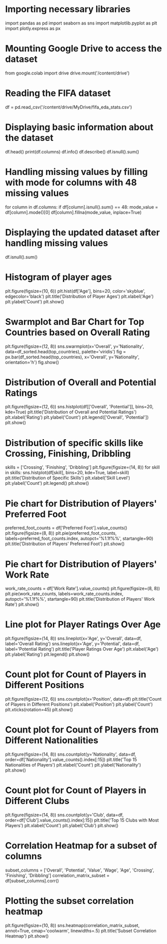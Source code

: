 # Importing necessary libraries
import pandas as pd
import seaborn as sns
import matplotlib.pyplot as plt
import plotly.express as px

# Mounting Google Drive to access the dataset
from google.colab import drive
drive.mount('/content/drive')

# Reading the FIFA dataset
df = pd.read_csv('/content/drive/MyDrive/fifa_eda_stats.csv')

# Displaying basic information about the dataset
df.head()
print(df.columns)
df.info()
df.describe()
df.isnull().sum()

# Handling missing values by filling with mode for columns with 48 missing values
for column in df.columns:
    if df[column].isnull().sum() == 48:
        mode_value = df[column].mode()[0]
        df[column].fillna(mode_value, inplace=True)

# Displaying the updated dataset after handling missing values
df.isnull().sum()

# Histogram of player ages
plt.figure(figsize=(10, 6))
plt.hist(df['Age'], bins=20, color='skyblue', edgecolor='black')
plt.title('Distribution of Player Ages')
plt.xlabel('Age')
plt.ylabel('Count')
plt.show()

# Swarmplot and Bar Chart for Top Countries based on Overall Rating
plt.figure(figsize=(12, 8))
sns.swarmplot(x='Overall', y='Nationality', data=df_sorted.head(top_countries), palette='viridis')
fig = px.bar(df_sorted.head(top_countries), x='Overall', y='Nationality', orientation='h')
fig.show()

# Distribution of Overall and Potential Ratings
plt.figure(figsize=(12, 6))
sns.histplot(df[['Overall', 'Potential']], bins=20, kde=True)
plt.title('Distribution of Overall and Potential Ratings')
plt.xlabel('Rating')
plt.ylabel('Count')
plt.legend(['Overall', 'Potential'])
plt.show()

# Distribution of specific skills like Crossing, Finishing, Dribbling
skills = ['Crossing', 'Finishing', 'Dribbling']
plt.figure(figsize=(14, 8))
for skill in skills:
    sns.histplot(df[skill], bins=20, kde=True, label=skill)
plt.title('Distribution of Specific Skills')
plt.xlabel('Skill Level')
plt.ylabel('Count')
plt.legend()
plt.show()

# Pie chart for Distribution of Players' Preferred Foot
preferred_foot_counts = df['Preferred Foot'].value_counts()
plt.figure(figsize=(8, 8))
plt.pie(preferred_foot_counts, labels=preferred_foot_counts.index, autopct='%1.1f%%', startangle=90)
plt.title('Distribution of Players\' Preferred Foot')
plt.show()

# Pie chart for Distribution of Players' Work Rate
work_rate_counts = df['Work Rate'].value_counts()
plt.figure(figsize=(8, 8))
plt.pie(work_rate_counts, labels=work_rate_counts.index, autopct='%1.1f%%', startangle=90)
plt.title('Distribution of Players\' Work Rate')
plt.show()

# Line plot for Player Ratings Over Age
plt.figure(figsize=(14, 8))
sns.lineplot(x='Age', y='Overall', data=df, label='Overall Rating')
sns.lineplot(x='Age', y='Potential', data=df, label='Potential Rating')
plt.title('Player Ratings Over Age')
plt.xlabel('Age')
plt.ylabel('Rating')
plt.legend()
plt.show()

# Count plot for Count of Players in Different Positions
plt.figure(figsize=(12, 6))
sns.countplot(x='Position', data=df)
plt.title('Count of Players in Different Positions')
plt.xlabel('Position')
plt.ylabel('Count')
plt.xticks(rotation=45)
plt.show()

# Count plot for Count of Players from Different Nationalities
plt.figure(figsize=(14, 8))
sns.countplot(y='Nationality', data=df, order=df['Nationality'].value_counts().index[:15])
plt.title('Top 15 Nationalities of Players')
plt.xlabel('Count')
plt.ylabel('Nationality')
plt.show()

# Count plot for Count of Players in Different Clubs
plt.figure(figsize=(14, 8))
sns.countplot(y='Club', data=df, order=df['Club'].value_counts().index[:15])
plt.title('Top 15 Clubs with Most Players')
plt.xlabel('Count')
plt.ylabel('Club')
plt.show()

# Correlation Heatmap for a subset of columns
subset_columns = ['Overall', 'Potential', 'Value', 'Wage', 'Age', 'Crossing', 'Finishing', 'Dribbling']
correlation_matrix_subset = df[subset_columns].corr()

# Plotting the subset correlation heatmap
plt.figure(figsize=(10, 8))
sns.heatmap(correlation_matrix_subset, annot=True, cmap='coolwarm', linewidths=.5)
plt.title('Subset Correlation Heatmap')
plt.show()

